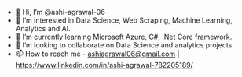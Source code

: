 - 👋 Hi, I’m @ashi-agrawal-06
- 👀 I’m interested in Data Science, Web Scraping, Machine Learning, Analytics and AI.
- 🌱 I’m currently learning Microsoft Azure, C#, .Net Core framework.
- 💞️ I’m looking to collaborate on Data Science and analytics projects.
- 📫 How to reach me - ashiagrawal06@gmail.com | https://www.linkedin.com/in/ashi-agrawal-782205189/

<!---
ashi-agrawal-06/ashi-agrawal-06 is a ✨ special ✨ repository because its `README.md` (this file) appears on your GitHub profile.
You can click the Preview link to take a look at your changes.
--->

